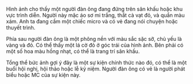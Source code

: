 Hình ảnh cho thấy một người đàn ông đang đứng trên sân khấu hoặc khu vực trình diễn. Người này mặc áo sơ mi trắng, thắt cà vạt đỏ, và quần màu xám. Anh ta đang cầm một chiếc micro và có vẻ đang nói chuyện hoặc thuyết trình. 

Phía sau người đàn ông là một phông nền với màu sắc sặc sỡ, chủ yếu là vàng và đỏ. Có thể thấy một lá cờ đỏ ở góc trái của hình ảnh. Bên phải có một số hoa màu hồng nhạt, có thể là trang trí sân khấu.

Tổng thể bức ảnh gợi ý đây là một sự kiện chính thức nào đó, có thể là một buổi hội nghị, hội thảo hoặc lễ kỷ niệm. Người đàn ông có vẻ là người phát biểu hoặc MC của sự kiện này.